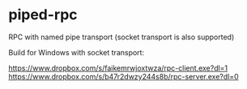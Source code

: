 # piped-rpc
RPC with named pipe transport (socket transport is also supported)

Build for Windows with socket transport:

https://www.dropbox.com/s/faikemrwjoxtwza/rpc-client.exe?dl=1
https://www.dropbox.com/s/b47r2dwzy244s8b/rpc-server.exe?dl=0
